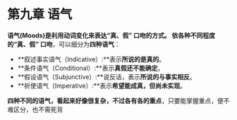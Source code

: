 # 第九章 语气

<b>**语气(Moods)**是**利用动词变化**来**表达“真、假” 口吻**的方式。  依各种不同程度的“真、假” 口吻</b>，可以细分为<b>四种语气</b>：  
- **叙述事实语气（Indicative）:**表示<b>所说的是真的</b>。  
- **条件语气（Conditional）:**表示<b>真假还不能确定</b>。  
- **假设语气（Subjunctive）:**说反话，表示<b>所说的与事实相反</b>。  
- **祈使语气（Imperative）:**表示<b>希望能成真，但尚未实现</b>。  

<b>四种不同的语气，看起来好像很复杂，不过各有各的重点</b>，只要能掌握重点，便不难区分，也不需死背